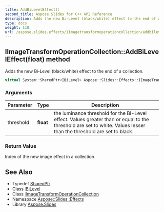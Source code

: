 ```yaml
---
title: AddBiLevelEffect()
second_title: Aspose.Slides for C++ API Reference
description: Adds the new Bi-Level (black/white) effect to the end of a collection.
type: docs
weight: 118
url: /aspose.slides.effects/iimagetransformoperationcollection/addbileveleffect/
---
```

## IImageTransformOperationCollection::AddBiLevelEffect(float) method


Adds the new Bi-Level (black/white) effect to the end of a collection.

```cpp
virtual System::SharedPtr<IBiLevel> Aspose::Slides::Effects::IImageTransformOperationCollection::AddBiLevelEffect(float threshold)=0
```


### Arguments

| Parameter | Type | Description |
| --- | --- | --- |
| threshold | **float** | the luminance threshold for the Bi-Level effect. Values greater than or equal to the threshold are set to white. Values lesser than the threshold are set to black. |

### Return Value

Index of the new image effect in a collection.

## See Also

* Typedef [SharedPtr](../../../system/sharedptr/)
* Class [IBiLevel](../../ibilevel/)
* Class [IImageTransformOperationCollection](../)
* Namespace [Aspose::Slides::Effects](../../)
* Library [Aspose.Slides](../../../)